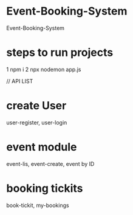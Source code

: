 # Event-Booking-System
Event-Booking-System

# steps to run projects
1 npm i 
2 npx nodemon app.js

// API LIST
# create User 
user-register,
user-login

# event module
event-lis,
event-create,
event by ID

# booking tickits 
book-tickit,
my-bookings
